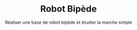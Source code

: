 ---
project_number: 00
hero_image: image.png
hero_darken: true
layout: image.png
product_toc: true

title: Robot Bipède
subtitle: Réaliser une base de robot bipède et étudier la marche simple
description: 

tags: 
multi-group: false
empty_group: true
state_new: true
area: 
soft: FreeCAD,Solidworks,Fusion 360,Cura,Inkscape

categories:
  - label: Projets I3 2025
    check: true

---
